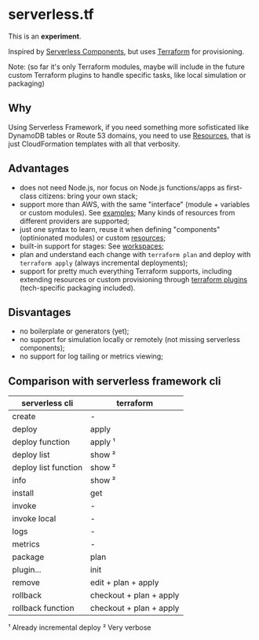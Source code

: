 # serverless.tf

This is an **experiment**.

Inspired by [Serverless Components](https://github.com/serverless/components), but uses [Terraform](https://terraform.io) for provisioning.

Note: (so far it's only Terraform modules, maybe will include in the future custom Terraform plugins to handle specific tasks, like local simulation or packaging)

## Why

Using Serverless Framework, if you need something more sofisticated like DynamoDB tables or Route 53 domains, you need to use [Resources](https://serverless.com/framework/docs/providers/aws/guide/resources/), that is just CloudFormation templates with all that verbosity.

## Advantages

- does not need Node.js, nor focus on Node.js functions/apps as first-class citizens: bring your own stack;
- support more than AWS, with the same "interface" (module + variables or custom modules). See [examples](./examples/); Many kinds of resources from different providers are supported;
- just one syntax to learn, reuse it when defining "components" (optinionated modules) or custom [resources](https://www.terraform.io/intro/getting-started/dependencies.html#assigning-an-elastic-ip);
- built-in support for stages: See [workspaces](https://www.terraform.io/docs/state/workspaces.html);
- plan and understand each change with `terraform plan` and deploy with `terraform apply` (always incremental deployments);
- support for pretty much everything Terraform supports, including extending resources or custom provisioning through [terraform plugins](https://www.terraform.io/docs/plugins/index.html) (tech-specific packaging included).

## Disvantages

- no boilerplate or generators (yet);
- no support for simulation locally or remotely (not missing serverless components);
- no support for log tailing or metrics viewing;

## Comparison with serverless framework cli

|    serverless cli    |        terraform        |
| -------------------- | ----------------------- |
| create               | -                       |
| deploy               | apply                   |
| deploy function      | apply ¹                 |
| deploy list          | show ²                  |
| deploy list function | show ²                  |
| info                 | show ²                  |
| install              | get                     |
| invoke               | -                       |
| invoke local         | -                       |
| logs                 | -                       |
| metrics              | -                       |
| package              | plan                    |
| plugin...            | init                    |
| remove               | edit + plan + apply     |
| rollback             | checkout + plan + apply |
| rollback function    | checkout + plan + apply |

¹ Already incremental deploy
² Very verbose
